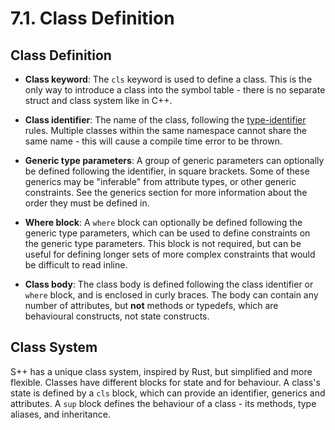 # 7.1. Class Definition

<primary-label ref="header-label"/>

<secondary-label ref="doc-wip"/>

## Class Definition

<secondary-label ref="feature-frozen"/>

- **Class keyword**: The `cls` keyword is used to define a class. This is the only way to introduce a class into the
  symbol table - there is no separate struct and class system like in C++.

- **Class identifier**: The name of the class, following the [type-identifier](2-5-Identifiers.md#naming-rules) rules.
  Multiple classes within the same namespace cannot share the same name - this will cause a compile time error to be
  thrown.

- **Generic type parameters**: A group of generic parameters can optionally be defined following the identifier, in
  square brackets. Some of these generics may be "inferable" from attribute types, or other generic constraints. See the
  generics section for more information about the order they must be defined in.

- **Where block**: A `where` block can optionally be defined following the generic type parameters, which can be used to
  define constraints on the generic type parameters. This block is not required, but can be useful for defining
  longer sets of more complex constraints that would be difficult to read inline.

- **Class body**: The class body is defined following the class identifier or `where` block, and is enclosed in curly
  braces. The body can contain any number of attributes, but **not** methods or typedefs, which are behavioural
  constructs, not state constructs.

## Class System

S++ has a unique class system, inspired by Rust, but simplified and more flexible. Classes have different blocks for
state and for behaviour. A class's state is defined by a `cls` block, which can provide an identifier, generics and
attributes. A `sup` block defines the behaviour of a class - its methods, type aliases, and inheritance.
